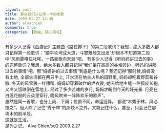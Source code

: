 ```yaml
---
layout: post
title: 那些我们只记得一半的老歌
date: 2009-02-27 14:49
author: alvachien
comments: true
categories: [歌曲, 随心随笔]
---
```

<div id="bp-5CD1AA99D25FD840_409-content">
<div>有多少人记得《西游记》主题曲《路在脚下》的第二段歌词？我想，绝大多数人都只记得第一段歌词：“踏平坎坷成大道，斗罢艰险又出发”却根本不知道第二段中“风雨雷电任叱咤，一路豪歌向天涯”吧。
有多少人记得《听妈妈讲过去的事》的完整歌词？我想，绝大多数人都只记得“我们坐在高高的谷堆旁边，听妈妈讲那过去的事情”吧，那“妈妈讲的过去事情”到底是什么呢？我还记得“那时候,妈妈没有土地, 全部生活都在两只手上, 汗水流在地主火热的田野里, 妈妈却吃着野菜和谷糠. 冬天的风雪狼一样嚎叫, 妈妈却穿着破烂的烂衣裳, 她去给地主缝一件狐皮长袍, 又冷又饿跌倒在雪地上. 经过了多少苦难的岁月, 妈妈才盼到今天的好光景. 月亮在白莲花般的云朵里穿行, 晚风吹来一阵阵欢乐的歌声”。</div>
<div> </div>
<div>虽然是同一首歌，也分上阙、下阙；位置不同，命运迥异。
都说“木秀于林，风必摧之”，但人除了记住“秀于林”的那块木之外，又能记住什么，甚至，只会记住那块木的前半段。 </div>
<div> </div>
<div>这就是生活。</div>
<div> </div>
<div>是为之记。
Alva Chien/大Q
2009.2.27</div>
</div>
